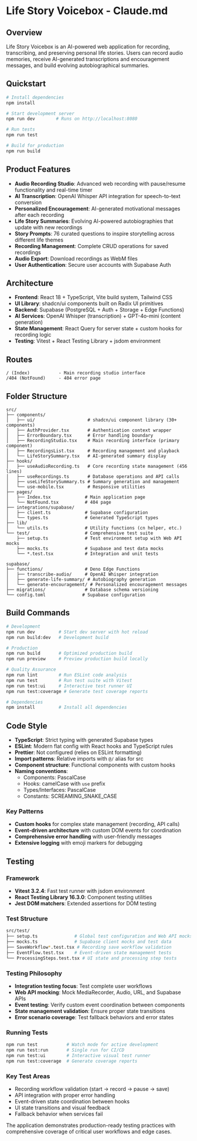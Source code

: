 # Life Story Voicebox - Claude.md

## Overview
Life Story Voicebox is an AI-powered web application for recording, transcribing, and preserving personal life stories. Users can record audio memories, receive AI-generated transcriptions and encouragement messages, and build evolving autobiographical summaries.

## Quickstart
```bash
# Install dependencies
npm install

# Start development server
npm run dev        # Runs on http://localhost:8080

# Run tests
npm run test

# Build for production
npm run build
```

## Product Features
- **Audio Recording Studio**: Advanced web recording with pause/resume functionality and real-time timer
- **AI Transcription**: OpenAI Whisper API integration for speech-to-text conversion
- **Personalized Encouragement**: AI-generated motivational messages after each recording
- **Life Story Summaries**: Evolving AI-powered autobiographies that update with new recordings
- **Story Prompts**: 76 curated questions to inspire storytelling across different life themes
- **Recording Management**: Complete CRUD operations for saved recordings
- **Audio Export**: Download recordings as WebM files
- **User Authentication**: Secure user accounts with Supabase Auth

## Architecture
- **Frontend**: React 18 + TypeScript, Vite build system, Tailwind CSS
- **UI Library**: shadcn/ui components built on Radix UI primitives
- **Backend**: Supabase (PostgreSQL + Auth + Storage + Edge Functions)
- **AI Services**: OpenAI Whisper (transcription) + GPT-4o-mini (content generation)
- **State Management**: React Query for server state + custom hooks for recording logic
- **Testing**: Vitest + React Testing Library + jsdom environment

## Routes
```
/ (Index)           - Main recording studio interface
/404 (NotFound)     - 404 error page
```

## Folder Structure
```
src/
├── components/
│   ├── ui/                    # shadcn/ui component library (30+ components)
│   ├── AuthProvider.tsx       # Authentication context wrapper
│   ├── ErrorBoundary.tsx      # Error handling boundary
│   ├── RecordingStudio.tsx    # Main recording interface (primary component)
│   ├── RecordingsList.tsx     # Recording management and playback
│   └── LifeStorySummary.tsx   # AI-generated summary display
├── hooks/
│   ├── useAudioRecording.ts   # Core recording state management (456 lines)
│   ├── useRecordings.ts       # Database operations and API calls
│   ├── useLifeStorySummary.ts # Summary generation and management
│   └── use-mobile.tsx         # Responsive utilities
├── pages/
│   ├── Index.tsx             # Main application page
│   └── NotFound.tsx          # 404 page
├── integrations/supabase/
│   ├── client.ts             # Supabase configuration
│   └── types.ts              # Generated TypeScript types
├── lib/
│   └── utils.ts              # Utility functions (cn helper, etc.)
└── test/                     # Comprehensive test suite
    ├── setup.ts              # Test environment setup with Web API mocks
    ├── mocks.ts              # Supabase and test data mocks
    └── *.test.tsx            # Integration and unit tests

supabase/
├── functions/                # Deno Edge Functions
│   ├── transcribe-audio/     # OpenAI Whisper integration
│   ├── generate-life-summary/ # Autobiography generation
│   └── generate-encouragement/ # Personalized encouragement messages
├── migrations/               # Database schema versioning
└── config.toml              # Supabase configuration
```

## Build Commands
```bash
# Development
npm run dev         # Start dev server with hot reload
npm run build:dev   # Development build

# Production
npm run build       # Optimized production build
npm run preview     # Preview production build locally

# Quality Assurance
npm run lint        # Run ESLint code analysis
npm run test        # Run test suite with Vitest
npm run test:ui     # Interactive test runner UI
npm run test:coverage # Generate test coverage reports

# Dependencies
npm install         # Install all dependencies
```

## Code Style
- **TypeScript**: Strict typing with generated Supabase types
- **ESLint**: Modern flat config with React hooks and TypeScript rules
- **Prettier**: Not configured (relies on ESLint formatting)
- **Import patterns**: Relative imports with `@/` alias for src
- **Component structure**: Functional components with custom hooks
- **Naming conventions**: 
  - Components: PascalCase
  - Hooks: camelCase with `use` prefix
  - Types/Interfaces: PascalCase
  - Constants: SCREAMING_SNAKE_CASE

### Key Patterns
- **Custom hooks** for complex state management (recording, API calls)
- **Event-driven architecture** with custom DOM events for coordination
- **Comprehensive error handling** with user-friendly messages
- **Extensive logging** with emoji markers for debugging

## Testing
### Framework
- **Vitest 3.2.4**: Fast test runner with jsdom environment
- **React Testing Library 16.3.0**: Component testing utilities
- **Jest DOM matchers**: Extended assertions for DOM testing

### Test Structure
```bash
src/test/
├── setup.ts              # Global test configuration and Web API mocks
├── mocks.ts              # Supabase client mocks and test data
├── SaveWorkflow*.test.tsx # Recording save workflow validation
├── EventFlow.test.tsx    # Event-driven state management tests
└── ProcessingSteps.test.tsx # UI state and processing step tests
```

### Testing Philosophy
- **Integration testing focus**: Test complete user workflows
- **Web API mocking**: Mock MediaRecorder, Audio, URL, and Supabase APIs
- **Event testing**: Verify custom event coordination between components
- **State management validation**: Ensure proper state transitions
- **Error scenario coverage**: Test fallback behaviors and error states

### Running Tests
```bash
npm run test           # Watch mode for active development
npm run test:run       # Single run for CI/CD
npm run test:ui        # Interactive visual test runner
npm run test:coverage  # Generate coverage reports
```

### Key Test Areas
- Recording workflow validation (start → record → pause → save)
- API integration with proper error handling
- Event-driven state coordination between hooks
- UI state transitions and visual feedback
- Fallback behavior when services fail

The application demonstrates production-ready testing practices with comprehensive coverage of critical user workflows and edge cases.